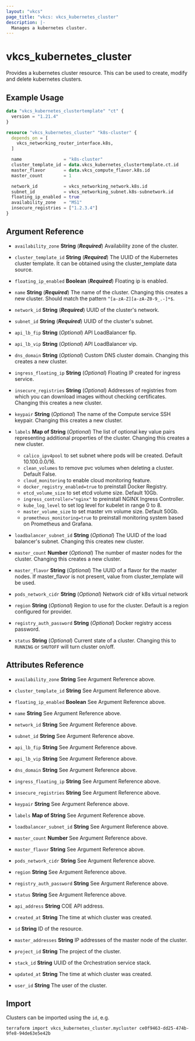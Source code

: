 ```yaml
---
layout: "vkcs"
page_title: "vkcs: vkcs_kubernetes_cluster"
description: |-
  Manages a kubernetes cluster.
---
```


# vkcs_kubernetes_cluster

Provides a kubernetes cluster resource. This can be used to create, modify and delete kubernetes clusters.

## Example Usage
```terraform
data "vkcs_kubernetes_clustertemplate" "ct" {
  version = "1.21.4"
}

resource "vkcs_kubernetes_cluster" "k8s-cluster" {
  depends_on = [
    vkcs_networking_router_interface.k8s,
  ]

  name                = "k8s-cluster"
  cluster_template_id = data.vkcs_kubernetes_clustertemplate.ct.id
  master_flavor       = data.vkcs_compute_flavor.k8s.id
  master_count        = 1

  network_id          = vkcs_networking_network.k8s.id
  subnet_id           = vkcs_networking_subnet.k8s-subnetwork.id
  floating_ip_enabled = true
  availability_zone   = "MS1"
  insecure_registries = ["1.2.3.4"]
}
```
## Argument Reference
- `availability_zone` **String** (***Required***) Availability zone of the cluster.

- `cluster_template_id` **String** (***Required***) The UUID of the Kubernetes cluster template. It can be obtained using the cluster_template data source.

- `floating_ip_enabled` **Boolean** (***Required***) Floating ip is enabled.

- `name` **String** (***Required***) The name of the cluster. Changing this creates a new cluster. Should match the pattern `^[a-zA-Z][a-zA-Z0-9_.-]*$`.

- `network_id` **String** (***Required***) UUID of the cluster's network.

- `subnet_id` **String** (***Required***) UUID of the cluster's subnet.

- `api_lb_fip` **String** (*Optional*) API LoadBalancer fip.

- `api_lb_vip` **String** (*Optional*) API LoadBalancer vip.

- `dns_domain` **String** (*Optional*) Custom DNS cluster domain. Changing this creates a new cluster.

- `ingress_floating_ip` **String** (*Optional*) Floating IP created for ingress service.

- `insecure_registries` **String** (*Optional*) Addresses of registries from which you can download images without checking certificates. Changing this creates a new cluster.

- `keypair` **String** (*Optional*) The name of the Compute service SSH keypair. Changing this creates a new cluster.

- `labels` <strong>Map of </strong>**String** (*Optional*) The list of optional key value pairs representing additional properties of the cluster. Changing this creates a new cluster.

  * `calico_ipv4pool` to set subnet where pods will be created. Default 10.100.0.0/16.
  * `clean_volumes` to remove pvc volumes when deleting a cluster. Default False.
  * `cloud_monitoring` to enable cloud monitoring feature.
  * `docker_registry_enabled=true` to preinstall Docker Registry.
  * `etcd_volume_size` to set etcd volume size. Default 10Gb.
  * `ingress_controller="nginx"` to preinstall NGINX Ingress Controller.
  * `kube_log_level` to set log level for kubelet in range 0 to 8.
  * `master_volume_size` to set master vm volume size. Default 50Gb.
  * `prometheus_monitoring=true` to preinstall monitoring system based on Prometheus and Grafana.

- `loadbalancer_subnet_id` **String** (*Optional*) The UUID of the load balancer's subnet. Changing this creates new cluster.

- `master_count` **Number** (*Optional*) The number of master nodes for the cluster. Changing this creates a new cluster.

- `master_flavor` **String** (*Optional*) The UUID of a flavor for the master nodes. If master_flavor is not present, value from cluster_template will be used.

- `pods_network_cidr` **String** (*Optional*) Network cidr of k8s virtual network

- `region` **String** (*Optional*) Region to use for the cluster. Default is a region configured for provider.

- `registry_auth_password` **String** (*Optional*) Docker registry access password.

- `status` **String** (*Optional*) Current state of a cluster. Changing this to `RUNNING` or `SHUTOFF` will turn cluster on/off.


## Attributes Reference
- `availability_zone` **String** See Argument Reference above.

- `cluster_template_id` **String** See Argument Reference above.

- `floating_ip_enabled` **Boolean** See Argument Reference above.

- `name` **String** See Argument Reference above.

- `network_id` **String** See Argument Reference above.

- `subnet_id` **String** See Argument Reference above.

- `api_lb_fip` **String** See Argument Reference above.

- `api_lb_vip` **String** See Argument Reference above.

- `dns_domain` **String** See Argument Reference above.

- `ingress_floating_ip` **String** See Argument Reference above.

- `insecure_registries` **String** See Argument Reference above.

- `keypair` **String** See Argument Reference above.

- `labels` <strong>Map of </strong>**String** See Argument Reference above.

- `loadbalancer_subnet_id` **String** See Argument Reference above.

- `master_count` **Number** See Argument Reference above.

- `master_flavor` **String** See Argument Reference above.

- `pods_network_cidr` **String** See Argument Reference above.

- `region` **String** See Argument Reference above.

- `registry_auth_password` **String** See Argument Reference above.

- `status` **String** See Argument Reference above.

- `api_address` **String** COE API address.

- `created_at` **String** The time at which cluster was created.

- `id` **String** ID of the resource.

- `master_addresses` **String** IP addresses of the master node of the cluster.

- `project_id` **String** The project of the cluster.

- `stack_id` **String** UUID of the Orchestration service stack.

- `updated_at` **String** The time at which cluster was created.

- `user_id` **String** The user of the cluster.



## Import

Clusters can be imported using the `id`, e.g.

```shell
terraform import vkcs_kubernetes_cluster.mycluster ce0f9463-dd25-474b-9fe8-94de63e5e42b
```
